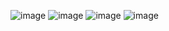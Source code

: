![image](https://github.com/user-attachments/assets/15fecb7a-4fdb-4983-8a32-6b84186cda4a)
![image](https://github.com/user-attachments/assets/c27abbce-a58d-46fa-9c1c-f439fd77889d)
![image](https://github.com/user-attachments/assets/3024732f-f99d-4595-a460-39f42470757c)
![image](https://github.com/user-attachments/assets/fe90dee2-5675-4d48-97e3-2bfe294bb5d6)
